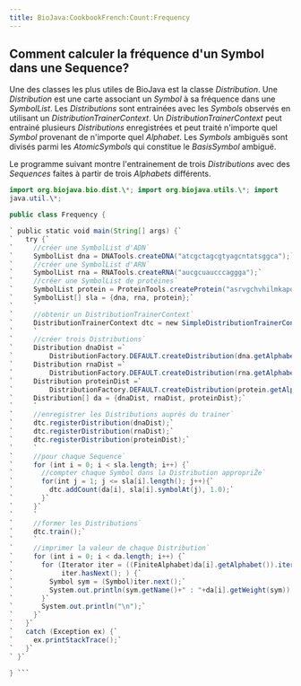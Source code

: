 ```yaml
---
title: BioJava:CookbookFrench:Count:Frequency
---
```


Comment calculer la fréquence d'un Symbol dans une Sequence?
------------------------------------------------------------

Une des classes les plus utiles de BioJava est la classe *Distribution*.
Une *Distribution* est une carte associant un *Symbol* à sa fréquence
dans une *SymbolList*. Les *Distributions* sont entrainées avec les
*Symbols* observés en utilisant un *DistributionTrainerContext*. Un
*DistributionTrainerContext* peut entrainé plusieurs *Distributions*
enregistrées et peut traité n'importe quel *Symbol* provenant de
n'importe quel *Alphabet*. Les *Symbols* ambiguës sont divisés parmi les
*AtomicSymbols* qui constitue le *BasisSymbol* ambiguë.

Le programme suivant montre l'entrainement de trois *Distributions* avec
des *Sequences* faites à partir de trois *Alphabets* différents.

```java import org.biojava.bio.seq.\*; import org.biojava.bio.symbol.\*;
import org.biojava.bio.dist.\*; import org.biojava.utils.\*; import
java.util.\*;

public class Frequency {

` public static void main(String[] args) {`  
`   try {`  
`     //créer une SymbolList d'ADN`  
`     SymbolList dna = DNATools.createDNA("atcgctagcgtyagcntatsggca");`  
`     //créer une SymbolList d'ARN`  
`     SymbolList rna = RNATools.createRNA("aucgcuaucccaggga");`  
`     //créer une SymbolList de protéines`  
`     SymbolList protein = ProteinTools.createProtein("asrvgchvhilmkapqrt");`  
`     SymbolList[] sla = {dna, rna, protein};`  
`     `  
`     //obtenir un DistributionTrainerContext`  
`     DistributionTrainerContext dtc = new SimpleDistributionTrainerContext();`  
`     `  
`     //créer trois Distributions`  
`     Distribution dnaDist =`  
`         DistributionFactory.DEFAULT.createDistribution(dna.getAlphabet());`  
`     Distribution rnaDist =`  
`         DistributionFactory.DEFAULT.createDistribution(rna.getAlphabet());`  
`     Distribution proteinDist =`  
`         DistributionFactory.DEFAULT.createDistribution(protein.getAlphabet());`  
`     Distribution[] da = {dnaDist, rnaDist, proteinDist};`  
`     `  
`     //enregistrer les Distributions auprès du trainer`  
`     dtc.registerDistribution(dnaDist);`  
`     dtc.registerDistribution(rnaDist);`  
`     dtc.registerDistribution(proteinDist);`  
`     `  
`     //pour chaque Sequence`  
`     for (int i = 0; i < sla.length; i++) {`  
`       //compter chaque Symbol dans la Distribution appropriŽe`  
`       for(int j = 1; j <= sla[i].length(); j++){`  
`         dtc.addCount(da[i], sla[i].symbolAt(j), 1.0);`  
`       }`  
`     }`  
`     `  
`     //former les Distributions`  
`     dtc.train();`  
`     `  
`     //imprimer la valeur de chaque Distribution`  
`     for (int i = 0; i < da.length; i++) {`  
`       for (Iterator iter = ((FiniteAlphabet)da[i].getAlphabet()).iterator();`  
`            iter.hasNext(); ) {`  
`         Symbol sym = (Symbol)iter.next();`  
`         System.out.println(sym.getName()+" : "+da[i].getWeight(sym));`  
`       }`  
`       System.out.println("\n");`  
`     }`  
`   }`  
`   catch (Exception ex) {`  
`     ex.printStackTrace();`  
`   }`  
` }`

} ```
